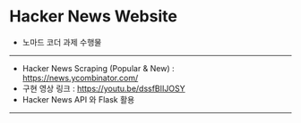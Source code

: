 # Hacker News Website

+ 노마드 코더 과제 수행물
- - -
+ Hacker News Scraping (Popular & New) : https://news.ycombinator.com/
+ 구현 영상 링크 : https://youtu.be/dssfBIIJOSY
+ Hacker News API 와 Flask 활용
   
- - -
   


